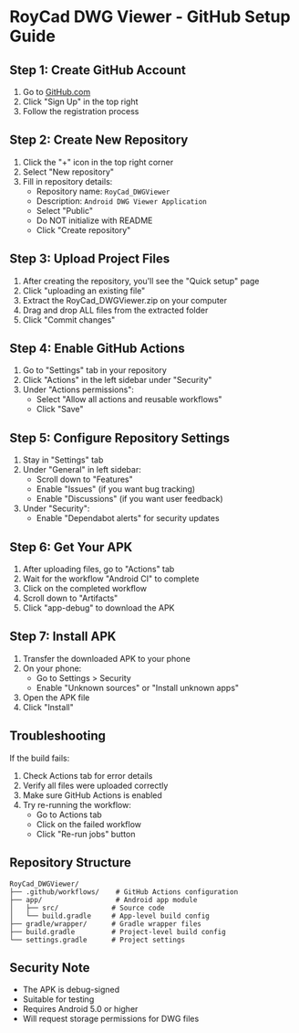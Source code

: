 # RoyCad DWG Viewer - GitHub Setup Guide

## Step 1: Create GitHub Account
1. Go to [GitHub.com](https://github.com)
2. Click "Sign Up" in the top right
3. Follow the registration process

## Step 2: Create New Repository
1. Click the "+" icon in the top right corner
2. Select "New repository"
3. Fill in repository details:
   - Repository name: `RoyCad_DWGViewer`
   - Description: `Android DWG Viewer Application`
   - Select "Public"
   - Do NOT initialize with README
   - Click "Create repository"

## Step 3: Upload Project Files
1. After creating the repository, you'll see the "Quick setup" page
2. Click "uploading an existing file"
3. Extract the RoyCad_DWGViewer.zip on your computer
4. Drag and drop ALL files from the extracted folder
5. Click "Commit changes"

## Step 4: Enable GitHub Actions
1. Go to "Settings" tab in your repository
2. Click "Actions" in the left sidebar under "Security"
3. Under "Actions permissions":
   - Select "Allow all actions and reusable workflows"
   - Click "Save"

## Step 5: Configure Repository Settings
1. Stay in "Settings" tab
2. Under "General" in left sidebar:
   - Scroll down to "Features"
   - Enable "Issues" (if you want bug tracking)
   - Enable "Discussions" (if you want user feedback)
3. Under "Security":
   - Enable "Dependabot alerts" for security updates

## Step 6: Get Your APK
1. After uploading files, go to "Actions" tab
2. Wait for the workflow "Android CI" to complete
3. Click on the completed workflow
4. Scroll down to "Artifacts"
5. Click "app-debug" to download the APK

## Step 7: Install APK
1. Transfer the downloaded APK to your phone
2. On your phone:
   - Go to Settings > Security
   - Enable "Unknown sources" or "Install unknown apps"
3. Open the APK file
4. Click "Install"

## Troubleshooting
If the build fails:
1. Check Actions tab for error details
2. Verify all files were uploaded correctly
3. Make sure GitHub Actions is enabled
4. Try re-running the workflow:
   - Go to Actions tab
   - Click on the failed workflow
   - Click "Re-run jobs" button

## Repository Structure
```
RoyCad_DWGViewer/
├── .github/workflows/    # GitHub Actions configuration
├── app/                  # Android app module
│   ├── src/             # Source code
│   └── build.gradle     # App-level build config
├── gradle/wrapper/      # Gradle wrapper files
├── build.gradle         # Project-level build config
└── settings.gradle      # Project settings
```

## Security Note
- The APK is debug-signed
- Suitable for testing
- Requires Android 5.0 or higher
- Will request storage permissions for DWG files
